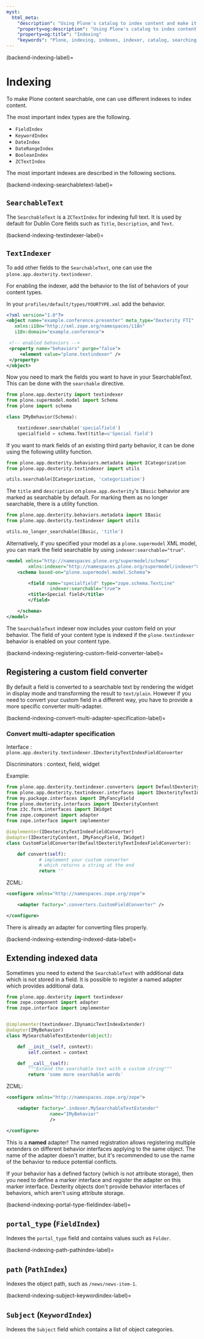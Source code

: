 ```yaml
---
myst:
  html_meta:
    "description": "Using Plone's catalog to index content and make it searchable."
    "property=og:description": "Using Plone's catalog to index content and make it searchable."
    "property=og:title": "Indexing"
    "keywords": "Plone, indexing, indexes, indexer, catalog, searching, FieldIndex, KeywordIndex, DateIndex, DateRangeIndex, BooleanIndex, ZCTextIndex, SearchableText, textindexer"
---
```


(backend-indexing-label)=

# Indexing

To make Plone content searchable, one can use different indexes to index content.

The most important index types are the following.

- `FieldIndex`
- `KeywordIndex`
- `DateIndex`
- `DateRangeIndex`
- `BooleanIndex`
- `ZCTextIndex`

The most important indexes are described in the following sections.


(backend-indexing-searchabletext-label)=

## `SearchableText`

The `SearchableText` is a `ZCTextIndex` for indexing full text.
It is used by default for Dublin Core fields such as `Title`, `Description`, and `Text`.


(backend-indexing-textindexer-label)=

## `TextIndexer`

To add other fields to the `SearchableText`, one can use the `plone.app.dexterity.textindexer`.

For enabling the indexer, add the behavior to the list of behaviors of your content types.

In your `profiles/default/types/YOURTYPE.xml` add the behavior.

```xml
<?xml version="1.0"?>
<object name="example.conference.presenter" meta_type="Dexterity FTI"
   xmlns:i18n="http://xml.zope.org/namespaces/i18n"
   i18n:domain="example.conference">

 <!-- enabled behaviors -->
 <property name="behaviors" purge="false">
     <element value="plone.textindexer" />
 </property>
</object>
```

Now you need to mark the fields you want to have in your SearchableText. 
This can be done with the `searchable` directive.

```python
from plone.app.dexterity import textindexer
from plone.supermodel.model import Schema
from plone import schema

class IMyBehavior(Schema):

    textindexer.searchable('specialfield')
    specialfield = schema.Text(title=u'Special field')

```

If you want to mark fields of an existing third party behavior, it can be done using the following utility function.

```python
from plone.app.dexterity.behaviors.metadata import ICategorization
from plone.app.dexterity.textindexer import utils

utils.searchable(ICategorization, 'categorization')
```

The `title` and `description` on `plone.app.dexterity`'s `IBasic` behavior are marked as searchable by default.
For marking them as no longer searchable, there is a utility function.

```python
from plone.app.dexterity.behaviors.metadata import IBasic
from plone.app.dexterity.textindexer import utils

utils.no_longer_searchable(IBasic, 'title')
```

Alternatively, if you specified your model as a `plone.supermodel` XML model, you can mark the field searchable by using `indexer:searchable="true"`.

```xml
<model xmlns="http://namespaces.plone.org/supermodel/schema"
        xmlns:indexer="http://namespaces.plone.org/supermodel/indexer">
    <schema based-on="plone.supermodel.model.Schema">

        <field name="specialfield" type="zope.schema.TextLine"
                indexer:searchable="true">
        <title>Special field</title>
        </field>

    </schema>
</model>
```

The `SearchableText` indexer now includes your custom field on your behavior.
The field of your content type is indexed if the `plone.textindexer` behavior is enabled on your content type.


(backend-indexing-registering-custom-field-converter-label)=

## Registering a custom field converter

By default a field is converted to a searchable text by rendering the widget in display mode and transforming the result to `text/plain`. 
However if you need to convert your custom field in a different way, you have to provide a more specific converter multi-adapter.


(backend-indexing-convert-multi-adapter-specification-label)=

### Convert multi-adapter specification

Interface
: `plone.app.dexterity.textindexer.IDexterityTextIndexFieldConverter`

Discriminators
: context, field, widget

Example:

```python
from plone.app.dexterity.textindexer.converters import DefaultDexterityTextIndexFieldConverter
from plone.app.dexterity.textindexer.interfaces import IDexterityTextIndexFieldConverter
from my.package.interfaces import IMyFancyField
from plone.dexterity.interfaces import IDexterityContent
from z3c.form.interfaces import IWidget
from zope.component import adapter
from zope.interface import implementer

@implementer(IDexterityTextIndexFieldConverter)
@adapter(IDexterityContent, IMyFancyField, IWidget)
class CustomFieldConverter(DefaultDexterityTextIndexFieldConverter):

    def convert(self):
            # implement your custom converter
            # which returns a string at the end
            return ''
```

ZCML:

```xml
<configure xmlns="http://namespaces.zope.org/zope">

    <adapter factory=".converters.CustomFieldConverter" />

</configure>
```

There is already an adapter for converting files properly.


(backend-indexing-extending-indexed-data-label)=

## Extending indexed data

Sometimes you need to extend the `SearchableText` with additional data which is not stored in a field.
It is possible to register a named adapter which provides additional data.

```python
from plone.app.dexterity import textindexer
from zope.component import adapter
from zope.interface import implementer


@implementer(textindexer.IDynamicTextIndexExtender)
@adapter(IMyBehavior)
class MySearchableTextExtender(object):

    def __init__(self, context):
        self.context = context

    def __call__(self):
        """Extend the searchable text with a custom string"""
        return 'some more searchable words'
```

ZCML:

```xml
<configure xmlns="http://namespaces.zope.org/zope">

    <adapter factory=".indexer.MySearchableTextExtender"
                name="IMyBehavior"
                />

</configure>
```

This is a **named** adapter!
The named registration allows registering multiple extenders on different behavior interfaces applying to the same object.
The name of the adapter doesn't matter, but it's recommended to use the name of the behavior to reduce potential conflicts.

If your behavior has a defined factory (which is not attribute storage), then you need to define a marker interface and register the adapter on this marker interface. 
Dexterity objects don't provide behavior interfaces of behaviors, which aren't using attribute storage.


(backend-indexing-portal-type-fieldindex-label)=

## `portal_type` (`FieldIndex`)

Indexes the `portal_type` field and contains values such as `Folder`.


(backend-indexing-path-pathindex-label)=

## `path` (`PathIndex`)

Indexes the object path, such as `/news/news-item-1`.


(backend-indexing-subject-keywordindex-label)=

## `Subject` (`KeywordIndex`)

Indexes the `Subject` field which contains a list of object categories.
